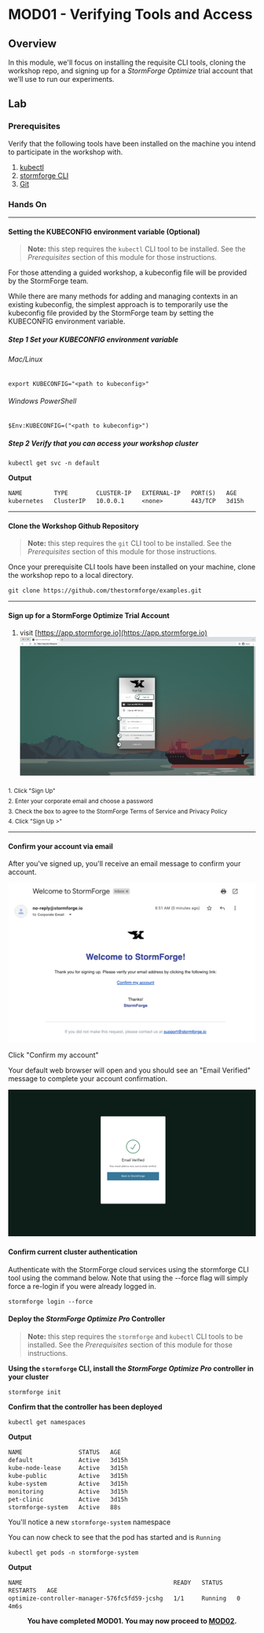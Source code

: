 # MOD01 - Verifying Tools and Access

## Overview
In this module, we'll focus on installing the requisite CLI tools, cloning the workshop repo, and signing up for a *StormForge Optimize* trial account that we'll use to run our experiments.

## Lab

### Prerequisites
Verify that the following tools have been installed on the machine you intend to participate in the workshop with.

1. [kubectl](https://kubernetes.io/docs/tasks/tools/#kubectl)
2. [stormforge CLI](https://docs.stormforge.io/optimize-pro/getting-started/install/#installing-the-stormforge-command-line-interface)
3. [Git](https://github.com/git-guides/install-git)

### Hands On

___

#### Setting the KUBECONFIG environment variable (Optional)

> **Note:** this step requires the `kubectl` CLI tool to be installed. See the *Prerequisites* section of this module for those instructions.

For those attending a guided workshop, a kubeconfig file will be provided by the StormForge team.

While there are many methods for adding and managing contexts in an existing kubeconfig, the simplest approach is to temporarily use the kubeconfig file provided by the StormForge team by setting the KUBECONFIG environment variable.

##### **Step 1** Set your KUBECONFIG environment variable

###### Mac/Linux<br>
    export KUBECONFIG="<path to kubeconfig>"
###### Windows PowerShell<br>
    $Env:KUBECONFIG=("<path to kubeconfig>")

##### **Step 2** Verify that you can access your workshop cluster

    kubectl get svc -n default

**Output**

    NAME         TYPE        CLUSTER-IP   EXTERNAL-IP   PORT(S)   AGE
    kubernetes   ClusterIP   10.0.0.1     <none>        443/TCP   3d15h

___ 


#### Clone the Workshop Github Repository

> **Note:** this step requires the `git` CLI tool to be installed. See the *Prerequisites* section of this module for those instructions.

Once your prerequisite CLI tools have been installed on your machine, clone the workshop repo to a local directory.

    git clone https://github.com/thestormforge/examples.git

___

#### Sign up for a StormForge Optimize Trial Account
1. visit [https://app.stormforge.io](https://app.stormforge.io)<br>
![signup-with-labels](/Java/Assets/Images/signup-labeled.png)

<sub>
1. Click "Sign Up"<br>
2. Enter your corporate email and choose a password<br>
3. Check the box to agree to the StormForge Terms of Service and Privacy Policy<br>
4. Click "Sign Up >"</sub>

___

#### Confirm your account via email
After you've signed up, you'll receive an email message to confirm your account.

![confirmation email](/Java/Assets/Images/confirmation-email.png)

Click "Confirm my account"

Your default web browser will open and you should see an "Email Verified" message to complete your account confirmation.

![confirmation web](/Java/Assets/Images/confirmation-web.png)

#### Confirm current cluster authentication

Authenticate with the StormForge cloud services using the stormforge CLI tool using the command below. Note that using the --force flag will simply force a re-login if you were already logged in.

    stormforge login --force

#### Deploy the *StormForge Optimize Pro* Controller

> **Note:** this step requires the `stormforge` and `kubectl` CLI tools to be installed. See the *Prerequisites* section of this module for those instructions.

**Using the `stormforge` CLI, install the *StormForge Optimize Pro* controller in your cluster**

    stormforge init

**Confirm that the controller has been deployed**

    kubectl get namespaces

**Output**

    NAME                STATUS   AGE
    default             Active   3d15h
    kube-node-lease     Active   3d15h
    kube-public         Active   3d15h
    kube-system         Active   3d15h
    monitoring          Active   3d15h
    pet-clinic          Active   3d15h
    stormforge-system   Active   88s

You'll notice a new `stormforge-system` namespace

You can now check to see that the pod has started and is `Running`

    kubectl get pods -n stormforge-system

**Output**

    NAME                                           READY   STATUS    RESTARTS   AGE
    optimize-controller-manager-576fc5fd59-jcshg   1/1     Running   0          4m6s

<p align="center">
  <b>You have completed MOD01. You may now proceed to <a href="/Java/module02/README.md">MOD02</a>.</b>
</p>
